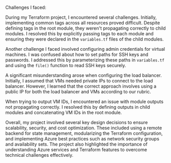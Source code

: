 Challenges I faced:

During my Terraform project, I encountered several challenges. Initially, implementing common tags across all resources proved difficult. Despite defining tags in the root module, they weren't propagating correctly to child modules. I resolved this by explicitly passing tags to each module and ensuring they were declared in the `variables.tf` files of the child modules.

Another challenge I faced involved configuring admin credentials for virtual machines. I was confused about how to set paths for SSH keys and passwords. I addressed this by parameterizing these paths in `variables.tf` and using the `file()` function to read SSH keys securely.

A significant misunderstanding arose when configuring the load balancer. Initially, I assumed that VMs needed private IPs to connect to the load balancer. However, I learned that the correct approach involves using a public IP for both the load balancer and VMs according to our rubric.

When trying to output VM IDs, I encountered an issue with module outputs not propagating correctly. I resolved this by defining outputs in child modules and concatenating VM IDs in the root module.

Overall, my project involved several key design decisions to ensure scalability, security, and cost optimization. These included using a remote backend for state management, modularizing the Terraform configuration, and implementing Azure best practices such as network security groups and availability sets. The project also highlighted the importance of understanding Azure services and Terraform features to overcome technical challenges effectively.
